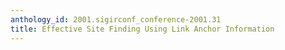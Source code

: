 ```yaml
---
anthology_id: 2001.sigirconf_conference-2001.31
title: Effective Site Finding Using Link Anchor Information
---
```

